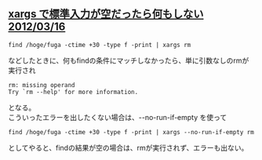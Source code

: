 ## [xargs で標準入力が空だったら何もしない 2012/03/16](https://qiita.com/m_doi/items/432b9145b69a0ba3132d)

```
find /hoge/fuga -ctime +30 -type f -print | xargs rm
```
などしたときに、何もfindの条件にマッチしなかったら、単に引数なしのrmが実行され<br>
```
rm: missing operand
Try `rm --help' for more information.
```
となる。<br>
こういったエラーを出したくない場合は、--no-run-if-empty を使って<br>
```
find /hoge/fuga -ctime +30 -type f -print | xargs --no-run-if-empty rm
```
としてやると、findの結果が空の場合は、rmが実行されず、エラーも出ない。<br>
